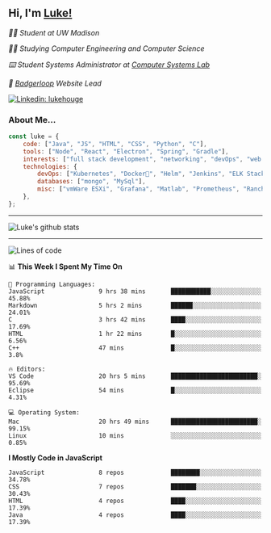 <h2> Hi, I'm <a href="https://www.lukehouge.com">Luke!</a></h2>

<p><em>👨‍🎓 Student at UW Madison</em></p>
<p><em>🧑‍💻 Studying Computer Engineering and Computer Science</em></p>
<p><em>⌨️ Student Systems Administrator at <a href="https://csl.cs.wisc.edu/">Computer Systems Lab</a></em></p>
<p><em>🚆  <a href="https://badgerloop.com">Badgerloop</a> Website Lead</em></p>


[![Linkedin: lukehouge](https://img.shields.io/badge/-lukehouge-blue?style=flat-square&logo=Linkedin&logoColor=white&link=https://www.linkedin.com/in/lukehouge/)](https://www.linkedin.com/in/lukehouge/)

### About Me...  

```javascript
const luke = {
    code: ["Java", "JS", "HTML", "CSS", "Python", "C"],
    tools: ["Node", "React", "Electron", "Spring", "Gradle"],
    interests: ["full stack development", "networking", "devOps", "web dev", "photography"],
    technologies: {
        devOps: ["Kubernetes", "Docker🐳", "Helm", "Jenkins", "ELK Stack"],
        databases: ["mongo", "MySql"],
        misc: ["vmWare ESXi", "Grafana", "Matlab", "Prometheus", "Rancher", "Cisco"]
    },
};
```
---

![Luke's github stats](https://github-readme-stats.vercel.app/api?username=lukehouge&show_icons=true&theme=dracula)

---

<!--START_SECTION:waka-->
![Lines of code](https://img.shields.io/badge/From%20Hello%20World%20I%27ve%20Written-375531%20lines%20of%20code-blue)

📊 **This Week I Spent My Time On** 

```text
💬 Programming Languages: 
JavaScript               9 hrs 38 mins       ███████████░░░░░░░░░░░░░░   45.88% 
Markdown                 5 hrs 2 mins        ██████░░░░░░░░░░░░░░░░░░░   24.01% 
C                        3 hrs 42 mins       ████░░░░░░░░░░░░░░░░░░░░░   17.69% 
HTML                     1 hr 22 mins        █░░░░░░░░░░░░░░░░░░░░░░░░   6.56% 
C++                      47 mins             █░░░░░░░░░░░░░░░░░░░░░░░░   3.8%

🔥 Editors: 
VS Code                  20 hrs 5 mins       ████████████████████████░   95.69% 
Eclipse                  54 mins             █░░░░░░░░░░░░░░░░░░░░░░░░   4.31%

💻 Operating System: 
Mac                      20 hrs 49 mins      ████████████████████████░   99.15% 
Linux                    10 mins             ░░░░░░░░░░░░░░░░░░░░░░░░░   0.85%

```

**I Mostly Code in JavaScript** 

```text
JavaScript               8 repos             ████████░░░░░░░░░░░░░░░░░   34.78% 
CSS                      7 repos             ███████░░░░░░░░░░░░░░░░░░   30.43% 
HTML                     4 repos             ████░░░░░░░░░░░░░░░░░░░░░   17.39% 
Java                     4 repos             ████░░░░░░░░░░░░░░░░░░░░░   17.39%

```



<!--END_SECTION:waka-->
